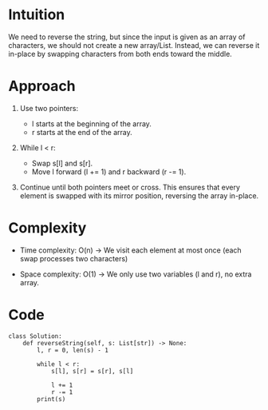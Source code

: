 # Intuition

We need to reverse the string, but since the input is given as an array of characters, we should not create a new array/List. Instead, we can reverse it in-place by swapping characters from both ends toward the middle.

# Approach

1. Use two pointers:
   - l starts at the beginning of the array.
   - r starts at the end of the array.

2. While l < r:
   - Swap s[l] and s[r].
   - Move l forward (l += 1) and r backward (r -= 1).

3. Continue until both pointers meet or cross.
   This ensures that every element is swapped with its mirror position, reversing the array in-place.

# Complexity

- Time complexity:
  O(n) → We visit each element at most once (each swap processes two characters)

- Space complexity:
  O(1) → We only use two variables (l and r), no extra array.

# Code

```python3 []
class Solution:
    def reverseString(self, s: List[str]) -> None:
        l, r = 0, len(s) - 1

        while l < r:
            s[l], s[r] = s[r], s[l]

            l += 1
            r -= 1
        print(s)

```
